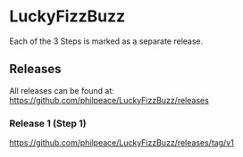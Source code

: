 # LuckyFizzBuzz

Each of the 3 Steps is marked as a separate release.

## Releases

All releases can be found at: https://github.com/philpeace/LuckyFizzBuzz/releases

### Release 1 (Step 1)

https://github.com/philpeace/LuckyFizzBuzz/releases/tag/v1


